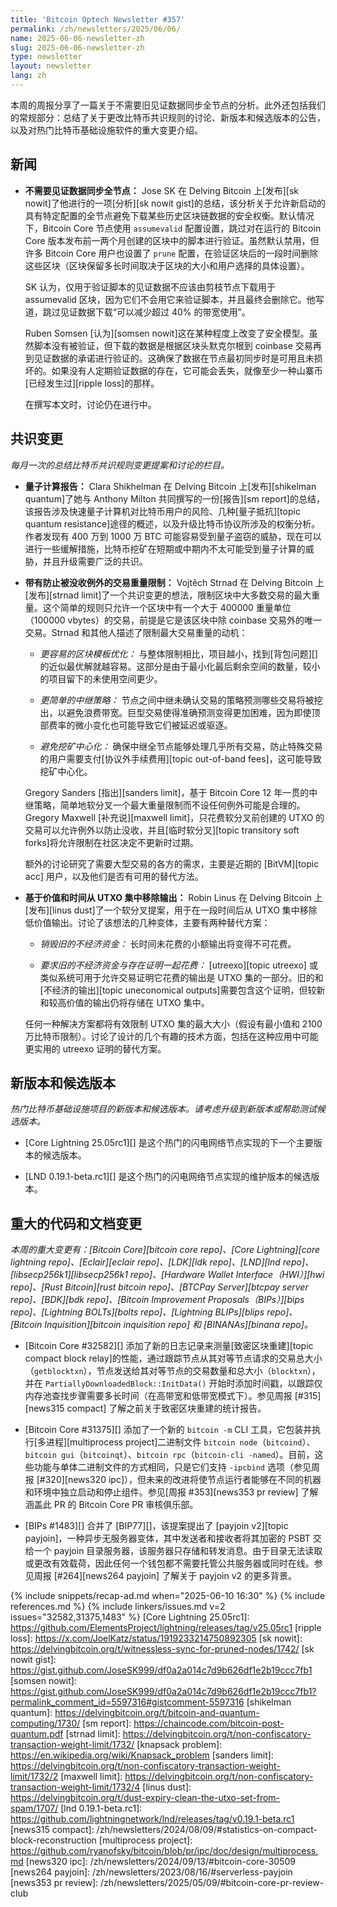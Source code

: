 ```yaml
---
title: 'Bitcoin Optech Newsletter #357'
permalink: /zh/newsletters/2025/06/06/
name: 2025-06-06-newsletter-zh
slug: 2025-06-06-newsletter-zh
type: newsletter
layout: newsletter
lang: zh
---
```

本周的周报分享了一篇关于不需要旧见证数据同步全节点的分析。此外还包括我们的常规部分：总结了关于更改比特币共识规则的讨论、新版本和候选版本的公告，以及对热门比特币基础设施软件的重大变更介绍。

## 新闻

- **<!--syncing-full-nodes-without-witnesses-->不需要见证数据同步全节点：** Jose SK 在 Delving Bitcoin 上[发布][sk nowit]了他进行的一项[分析][sk nowit gist]的总结，该分析关于允许新启动的具有特定配置的全节点避免下载某些历史区块链数据的安全权衡。默认情况下，Bitcoin Core 节点使用 `assumevalid` 配置设置，跳过对在运行的 Bitcoin Core 版本发布前一两个月创建的区块中的脚本进行验证。虽然默认禁用，但许多 Bitcoin Core 用户也设置了 `prune` 配置，在验证区块后的一段时间删除这些区块（区块保留多长时间取决于区块的大小和用户选择的具体设置）。

  SK 认为，仅用于验证脚本的见证数据不应该由剪枝节点下载用于 assumevalid 区块，因为它们不会用它来验证脚本，并且最终会删除它。他写道，跳过见证数据下载“可以减少超过 40% 的带宽使用”。

  Ruben Somsen [认为][somsen nowit]这在某种程度上改变了安全模型。虽然脚本没有被验证，但下载的数据是根据区块头默克尔根到 coinbase 交易再到见证数据的承诺进行验证的。这确保了数据在节点最初同步时是可用且未损坏的。如果没有人定期验证数据的存在，它可能会丢失，就像至少一种山寨币[已经发生过][ripple loss]的那样。

  在撰写本文时，讨论仍在进行中。

## 共识变更

_每月一次的总结比特币共识规则变更提案和讨论的栏目。_

- **<!--quantum-computing-report-->量子计算报告：** Clara Shikhelman 在 Delving Bitcoin 上[发布][shikelman quantum]了她与 Anthony Milton 共同撰写的一份[报告][sm report]的总结，该报告涉及快速量子计算机对比特币用户的风险、几种[量子抵抗][topic quantum resistance]途径的概述，以及升级比特币协议所涉及的权衡分析。作者发现有 400 万到 1000 万 BTC 可能容易受到量子盗窃的威胁，现在可以进行一些缓解措施，比特币挖矿在短期或中期内不太可能受到量子计算的威胁，并且升级需要广泛的共识。

- **<!--transaction-weight-limit-with-exception-to-prevent-confiscation-->带有防止被没收例外的交易重量限制：** Vojtěch Strnad 在 Delving Bitcoin 上[发布][strnad limit]了一个共识变更的想法，限制区块中大多数交易的最大重量。这个简单的规则只允许一个区块中有一个大于 400000 重量单位（100000 vbytes）的交易，前提是它是该区块中除 coinbase 交易外的唯一交易。Strnad 和其他人描述了限制最大交易重量的动机：

  - _更容易的区块模板优化：_ 与整体限制相比，项目越小，找到[背包问题][]的近似最优解就越容易。这部分是由于最小化最后剩余空间的数量，较小的项目留下的未使用空间更少。

  - _更简单的中继策略：_ 节点之间中继未确认交易的策略预测哪些交易将被挖出，以避免浪费带宽。巨型交易使得准确预测变得更加困难，因为即使顶部费率的微小变化也可能导致它们被延迟或驱逐。

  - _避免挖矿中心化：_ 确保中继全节点能够处理几乎所有交易，防止特殊交易的用户需要支付[协议外手续费用][topic out-of-band fees]，这可能导致挖矿中心化。

  Gregory Sanders [指出][sanders limit]，基于 Bitcoin Core 12 年一贯的中继策略，简单地软分叉一个最大重量限制而不设任何例外可能是合理的。Gregory Maxwell [补充说][maxwell limit]，只花费软分叉前创建的 UTXO 的交易可以允许例外以防止没收，并且[临时软分叉][topic transitory soft forks]将允许限制在社区决定不更新时过期。

  额外的讨论研究了需要大型交易的各方的需求，主要是近期的 [BitVM][topic acc] 用户，以及他们是否有可用的替代方法。

- **<!--removing-outputs-from-the-utxo-set-based-on-value-and-time-->基于价值和时间从 UTXO 集中移除输出：** Robin Linus 在 Delving Bitcoin 上[发布][linus dust]了一个软分叉提案，用于在一段时间后从 UTXO 集中移除低价值输出。讨论了该想法的几种变体，主要有两种替代方案：

  - _销毁旧的不经济资金：_ 长时间未花费的小额输出将变得不可花费。

  - _要求旧的不经济资金与存在证明一起花费：_ [utreexo][topic utreexo] 或类似系统可用于允许交易证明它花费的输出是 UTXO 集的一部分。旧的和[不经济的输出][topic uneconomical outputs]需要包含这个证明，但较新和较高价值的输出仍将存储在 UTXO 集中。

  任何一种解决方案都将有效限制 UTXO 集的最大大小（假设有最小值和 2100 万比特币限制）。讨论了设计的几个有趣的技术方面，包括在这种应用中可能更实用的 utreexo 证明的替代方案。

## 新版本和候选版本

*热门比特币基础设施项目的新版本和候选版本。请考虑升级到新版本或帮助测试候选版本。*

- [Core Lightning 25.05rc1][] 是这个热门的闪电网络节点实现的下一个主要版本的候选版本。

- [LND 0.19.1-beta.rc1][] 是这个热门的闪电网络节点实现的维护版本的候选版本。

## 重大的代码和文档变更

*本周的重大变更有：[Bitcoin Core][bitcoin core repo]、[Core Lightning][core lightning repo]、[Eclair][eclair repo]、[LDK][ldk repo]、[LND][lnd repo]、[libsecp256k1][libsecp256k1 repo]、[Hardware Wallet Interface（HWI）][hwi repo]、[Rust Bitcoin][rust bitcoin repo]、[BTCPay Server][btcpay server repo]、[BDK][bdk repo]、[Bitcoin Improvement Proposals（BIPs）][bips repo]、[Lightning BOLTs][bolts repo]、[Lightning BLIPs][blips repo]、[Bitcoin Inquisition][bitcoin inquisition repo] 和 [BINANAs][binana repo]。*

- [Bitcoin Core #32582][] 添加了新的日志记录来测量[致密区块重建][topic compact block relay]的性能，通过跟踪节点从其对等节点请求的交易总大小（`getblocktxn`），节点发送给其对等节点的交易数量和总大小（`blocktxn`），并在 `PartiallyDownloadedBlock::InitData()` 开始时添加时间戳，以跟踪仅内存池查找步骤需要多长时间（在高带宽和低带宽模式下）。参见周报 [#315][news315 compact] 了解之前关于致密区块重建的统计报告。

- [Bitcoin Core #31375][] 添加了一个新的 `bitcoin -m` CLI 工具，它包装并执行[多进程][multiprocess project]二进制文件 `bitcoin node`（`bitcoind`）、`bitcoin gui`（`bitcoinqt`）、`bitcoin rpc`（`bitcoin-cli -named`）。目前，这些功能与单体二进制文件的方式相同，只是它们支持 `-ipcbind` 选项（参见周报 [#320][news320 ipc]），但未来的改进将使节点运行者能够在不同的机器和环境中独立启动和停止组件。参见[周报 #353][news353 pr review] 了解涵盖此 PR 的 Bitcoin Core PR 审核俱乐部。

- [BIPs #1483][] 合并了 [BIP77][]，该提案提出了 [payjoin v2][topic payjoin]，一种异步无服务器变体，其中发送者和接收者将其加密的 PSBT 交给一个 payjoin 目录服务器，该服务器只存储和转发消息。由于目录无法读取或更改有效载荷，因此任何一个钱包都不需要托管公共服务器或同时在线。参见周报 [#264][news264 payjoin] 了解关于 payjoin v2 的更多背景。

{% include snippets/recap-ad.md when="2025-06-10 16:30" %}
{% include references.md %}
{% include linkers/issues.md v=2 issues="32582,31375,1483" %}
[Core Lightning 25.05rc1]: https://github.com/ElementsProject/lightning/releases/tag/v25.05rc1
[ripple loss]: https://x.com/JoelKatz/status/1919233214750892305
[sk nowit]: https://delvingbitcoin.org/t/witnessless-sync-for-pruned-nodes/1742/
[sk nowit gist]: https://gist.github.com/JoseSK999/df0a2a014c7d9b626df1e2b19ccc7fb1
[somsen nowit]: https://gist.github.com/JoseSK999/df0a2a014c7d9b626df1e2b19ccc7fb1?permalink_comment_id=5597316#gistcomment-5597316
[shikelman quantum]: https://delvingbitcoin.org/t/bitcoin-and-quantum-computing/1730/
[sm report]: https://chaincode.com/bitcoin-post-quantum.pdf
[strnad limit]: https://delvingbitcoin.org/t/non-confiscatory-transaction-weight-limit/1732/
[knapsack problem]: https://en.wikipedia.org/wiki/Knapsack_problem
[sanders limit]: https://delvingbitcoin.org/t/non-confiscatory-transaction-weight-limit/1732/2
[maxwell limit]: https://delvingbitcoin.org/t/non-confiscatory-transaction-weight-limit/1732/4
[linus dust]: https://delvingbitcoin.org/t/dust-expiry-clean-the-utxo-set-from-spam/1707/
[lnd 0.19.1-beta.rc1]: https://github.com/lightningnetwork/lnd/releases/tag/v0.19.1-beta.rc1
[news315 compact]: /zh/newsletters/2024/08/09/#statistics-on-compact-block-reconstruction
[multiprocess project]: https://github.com/ryanofsky/bitcoin/blob/pr/ipc/doc/design/multiprocess.md
[news320 ipc]: /zh/newsletters/2024/09/13/#bitcoin-core-30509
[news264 payjoin]: /zh/newsletters/2023/08/16/#serverless-payjoin
[news353 pr review]: /zh/newsletters/2025/05/09/#bitcoin-core-pr-review-club